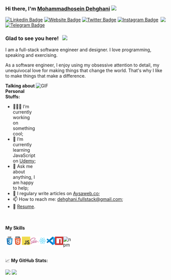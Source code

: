 ### Hi there, I'm <a href="https://aysaweb.co" target="_blank">Mohammadhosein Dehghani</a> <img src="https://media.giphy.com/media/hvRJCLFzcasrR4ia7z/giphy.gif" width="25px">

<img align="right" height="140em" src="https://raw.githubusercontent.com/masterdehghani/gophers-master/919bffa24a85d9dd0896522461cbf3ab76a2ed00/vector/projects/surfing-js.svg">


[![Linkedin Badge](https://img.shields.io/badge/-LinkedIn-0e76a8?style=flat-square&logo=Linkedin&logoColor=white)](https://linkedin.com/in/masterdehghani)
[![Website Badge](https://img.shields.io/badge/Website-3b5998?style=flat-square&logo=google-chrome&logoColor=white)](https://aysaweb.co)
[![Twitter Badge](https://img.shields.io/badge/-Twitter-00acee?style=flat-square&logo=Twitter&logoColor=white)](https://twitter.com/masterdehghani)
[![Instagram Badge](https://img.shields.io/badge/-Instagram-e4405f?style=flat-square&logo=Instagram&logoColor=white)](https://instagram.com/masterdehghani/)
[![Telegram Badge](https://img.shields.io/badge/-Telegram-0088cc?style=flat-square&logo=Telegram&logoColor=white)](https://t.me/masterdehghani)

### Glad to see you here! &nbsp; ![](https://visitor-badge.glitch.me/badge?page_id=masterdehghani.mastredehghani)

I am a full-stack software engineer and designer. I love programming, speaking and exercising.

As a software engineer, I enjoy using my obsessive attention to detail, my unequivocal love for making things that change the world. That's why I like to make things that make a difference.

<img align="right" alt="GIF" src="https://www.mygo.ge/uploads/blog/1584023795.jpg" width="408" height="318" />



**Talking about Personal Stuffs:**

- 👨🏻‍💻 I’m currently working on something cool;
- 🚀 I’m currently learning JavaScript on [Udemy](https://Udemy.com);
- 💬 Ask me about anything, I am happy to help;
- 📝 I regulary write articles on [Aysaweb.co](https://Aysawen.co);
- 📫 How to reach me: dehghani.fullstack@gmail.com;
- 📝 [Resume](https://aysaweb.co).

</br>


<!--END_SECTION:waka-->
#### My Skills
<img align="left" alt="html" width="26px" src="https://raw.githubusercontent.com/github/explore/80688e429a7d4ef2fca1e82350fe8e3517d3494d/topics/css/css.png" />
<img align="left" alt="html" width="26px" src="https://raw.githubusercontent.com/github/explore/80688e429a7d4ef2fca1e82350fe8e3517d3494d/topics/html/html.png" />
<img align="left" alt="JavaScript" width="26px" src="https://raw.githubusercontent.com/github/explore/80688e429a7d4ef2fca1e82350fe8e3517d3494d/topics/javascript/javascript.png" />
<img align="left" alt="html" width="26px" src="https://raw.githubusercontent.com/github/explore/80688e429a7d4ef2fca1e82350fe8e3517d3494d/topics/sass/sass.png" />
<img align="left" alt="React" width="26px" src="https://raw.githubusercontent.com/github/explore/80688e429a7d4ef2fca1e82350fe8e3517d3494d/topics/react/react.png" />
<img align="left" alt="Visual Studio Code" width="26px" src="https://raw.githubusercontent.com/github/explore/80688e429a7d4ef2fca1e82350fe8e3517d3494d/topics/visual-studio-code/visual-studio-code.png" />
<img align="left" alt="npm" width="26px" src="https://raw.githubusercontent.com/github/explore/80688e429a7d4ef2fca1e82350fe8e3517d3494d/topics/npm/npm.png" />
<img align="left" alt="npm" width="26px" src="https://www.devacron.com/wp-content/uploads/2016/06/git_logo.png" />

<br><br><br>



📈 **My GitHub Stats:**

<p>
  <img height="170em" src="https://github-readme-stats.vercel.app/api?username=masterdehghani&show_icons=true&hide_border=true&&count_private=true&include_all_commits=true&theme=swift " />
  <img height="170em" src="https://github-readme-stats.vercel.app/api/top-langs/?username=masterdehghani&exclude_repo=KNN-Image-Classification&show_icons=true&hide_border=true&layout=compact&langs_count=8&theme=swift "/>

</p>




